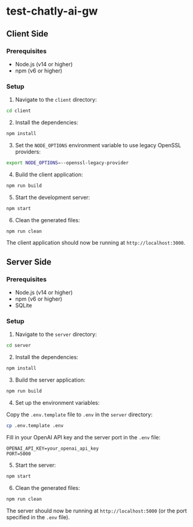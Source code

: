 # test-chatly-ai-gw

## Client Side

### Prerequisites

- Node.js (v14 or higher)
- npm (v6 or higher)

### Setup

1. Navigate to the `client` directory:

```bash
cd client
```

2. Install the dependencies:

```bash
npm install
```

3. Set the `NODE_OPTIONS` environment variable to use legacy OpenSSL providers:

```bash
export NODE_OPTIONS=--openssl-legacy-provider
```

4. Build the client application:

```bash
npm run build
```

5. Start the development server:

```bash
npm start
```

6. Clean the generated files:

```bash
npm run clean
```

The client application should now be running at `http://localhost:3000`.

## Server Side

### Prerequisites

- Node.js (v14 or higher)
- npm (v6 or higher)
- SQLite

### Setup

1. Navigate to the `server` directory:

```bash
cd server
```

2. Install the dependencies:

```bash
npm install
```

3. Build the server application:

```bash
npm run build
```

4. Set up the environment variables:

Copy the `.env.template` file to `.env` in the `server` directory:

```bash
cp .env.template .env
```

Fill in your OpenAI API key and the server port in the `.env` file:

```
OPENAI_API_KEY=your_openai_api_key
PORT=5000
```

5. Start the server:

```bash
npm start
```

6. Clean the generated files:

```bash
npm run clean
```

The server should now be running at `http://localhost:5000` (or the port specified in the `.env` file).
